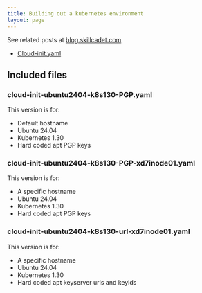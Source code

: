 ```yaml
---
title: Building out a kubernetes environment
layout: page
---
```


See related posts at [blog.skillcadet.com](https://blog.skillcadet.com)
* [Cloud-init.yaml](https://blog.skillcadet.com/2024/10/01/cloud-init-k8s-node.html)

## Included files

### cloud-init-ubuntu2404-k8s130-PGP.yaml
This version is for:
  * Default hostname
  * Ubuntu 24.04
  * Kubernetes 1.30
  * Hard coded apt PGP keys

### cloud-init-ubuntu2404-k8s130-PGP-xd7inode01.yaml
This version is for:
  * A specific hostname
  * Ubuntu 24.04
  * Kubernetes 1.30
  * Hard coded apt PGP keys

### cloud-init-ubuntu2404-k8s130-url-xd7inode01.yaml
This version is for:
  * A specific hostname
  * Ubuntu 24.04
  * Kubernetes 1.30
  * Hard coded apt keyserver urls and keyids

